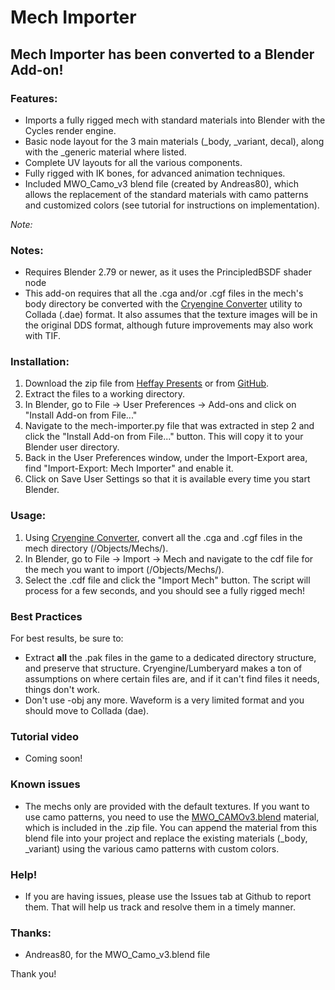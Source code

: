 # Mech Importer

## Mech Importer has been converted to a Blender Add-on!

### Features:
* Imports a fully rigged mech with standard materials into Blender with the Cycles render engine.
* Basic node layout for the 3 main materials (<mech>_body, <mech>_variant, decal), along with the <mech>_generic material where listed.
* Complete UV layouts for all the various components.
* Fully rigged with IK bones, for advanced animation techniques.
* Included MWO_Camo_v3 blend file (created by Andreas80), which allows the replacement of the standard materials with camo patterns and customized colors (see tutorial for instructions on implementation).

*Note:*  

### Notes:
* Requires Blender 2.79 or newer, as it uses the PrincipledBSDF shader node
* This add-on requires that all the .cga and/or .cgf files in the mech's body directory be converted with the [Cryengine Converter](https://github.com/markemp/Cryengine-Converter) utility to Collada (.dae) format.  It also assumes that the texture images will be in the original DDS format, although future improvements may also work with TIF.

### Installation:

1. Download the zip file from [Heffay Presents](https://www.heffaypresents.com/GitHub) or from [GitHub](https://github.com/Markemp/Mech-Importer/Releases).
2. Extract the files to a working directory.
3. In Blender, go to File -> User Preferences -> Add-ons and click on "Install Add-on from File..."
4. Navigate to the mech-importer.py file that was extracted in step 2 and click the "Install Add-on from File..." button.  This will copy it to your Blender user directory.
5. Back in the User Preferences window, under the Import-Export area, find "Import-Export: Mech Importer" and enable it.
6. Click on Save User Settings so that it is available every time you start Blender.

### Usage:

1. Using [Cryengine Converter](https://github.com/markemp/Cryengine-Converter), convert all the .cga and .cgf files in the mech directory (/Objects/Mechs/<mechname>).
2. In Blender, go to File -> Import -> Mech and navigate to the cdf file for the mech you want to import (/Objects/Mechs/<mech>).
3. Select the .cdf file and click the "Import Mech" button.  The script will process for a few seconds, and you should see a fully rigged mech!

### Best Practices
For best results, be sure to:
* Extract **all** the .pak files in the game to a dedicated directory structure, and preserve that structure.  Cryengine/Lumberyard makes a ton of assumptions on where certain files are, and if it can't find files it needs, things don't work.
* Don't use -obj any more.  Waveform is a very limited format and you should move to Collada (dae).

### Tutorial video
* Coming soon!

### Known issues
* The mechs only are provided with the default textures.  If you want to use camo patterns, you need to use the [MWO_CAMOv3.blend](https://heffaypresentsstorage.blob.core.windows.net/misc/mwo_camo_v3.blend) material, which is included in the .zip file.  You can append the material from this blend file into your project and replace the existing materials (<mech>_body, <mech>_variant) using the various camo patterns with custom colors.

### Help!
* If you are having issues, please use the Issues tab at Github to report them.  That will help us track and resolve them in a timely manner.

### Thanks:
* Andreas80, for the MWO_Camo_v3.blend file

Thank you!
